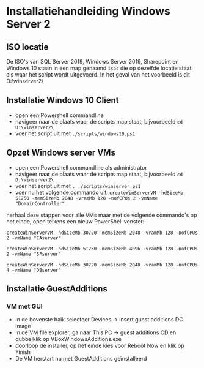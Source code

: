 # Installatiehandleiding Windows Server 2

## ISO locatie

De ISO's van SQL Server 2019, Windows Server 2019, Sharepoint en Windows 10 staan in een map genaamd `isos` die op dezelfde locatie staat als waar het script wordt uitgevoerd. In het geval van het voorbeeld is dit D:\winserver2\

## Installatie Windows 10 Client

- open een Powershell commandline
- navigeer naar de plaats waar de scripts map staat, bijvoorbeeld `cd D:\winserver2\`
- voer het script uit met `./scripts/windows10.ps1`

## Opzet Windows server VMs

- open een Powershell commandline als administrator
- navigeer naar de plaats waar de scripts map staat, bijvoorbeeld `cd D:\winserver2\`
- voer het script uit met `. ./scripts/winserver.ps1`
- voer nu het volgende commando uit: `createWinServerVM -hdSizeMb 51250 -memSizeMb 2048 -vramMb 128 -nofCPUs 2 -vmName "DomainController"`

herhaal deze stappen voor alle VMs maar met de volgende commando's op het einde, open telkens een nieuw PowerShell venster:

`createWinServerVM -hdSizeMb 30720 -memSizeMb 2048 -vramMb 128 -nofCPUs 2 -vmName "CAserver"`

`createWinServerVM -hdSizeMb 51250 -memSizeMb 4096 -vramMb 128 -nofCPUs 2 -vmName "SPserver"`

`createWinServerVM -hdSizeMb 30720 -memSizeMb 2048 -vramMb 128 -nofCPUs 4 -vmName "DBserver"`

## Installatie GuestAdditions

### VM met GUI

- In de bovenste balk selecteer Devices -> insert guest additions DC image
- In de VM file explorer, ga naar This PC -> guest additions CD en dubbelklik op VBoxWindowsAdditions.exe
- doorloop de installer, op het einde kies voor Reboot Now en klik op Finish
- De VM herstart nu met GuestAdditions geïnstalleerd